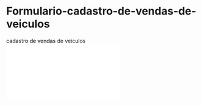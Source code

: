 # Formulario-cadastro-de-vendas-de-veiculos
cadastro de vendas de veículos
![Logo do R](file:///C:/Users/Ryan/OneDrive/Documentos/Projetos/Formulario-cadastro-de-vendas-de-veiculos/html/index.html)
